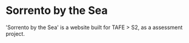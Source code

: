 # Sorrento by the Sea

'Sorrento by the Sea' is a website built for TAFE > S2, as a assessment project.
